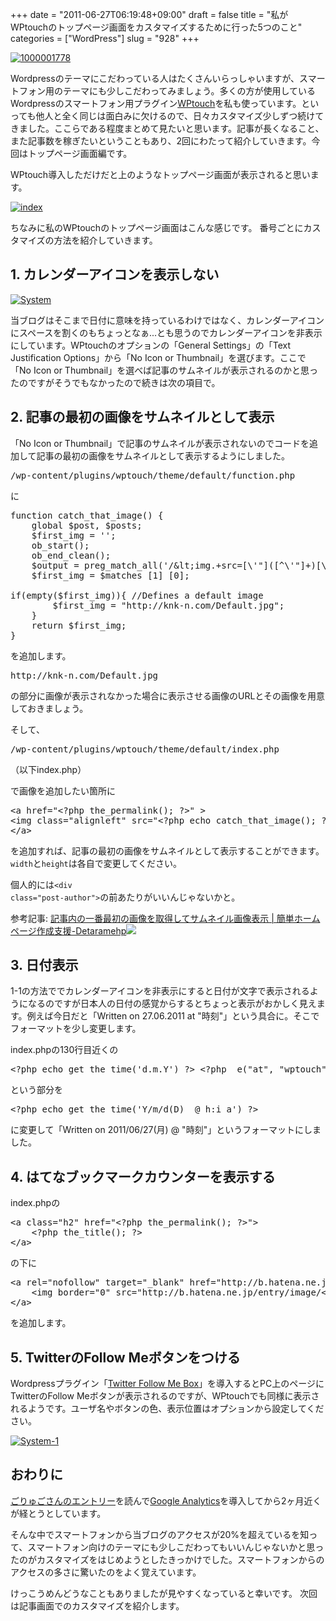 +++
date = "2011-06-27T06:19:48+09:00"
draft = false
title = "私がWPtouchのトップページ画面をカスタマイズするために行った5つのこと"
categories = ["WordPress"]
slug = "928"
+++

<a rel="nofollow" target="_blank" href="http://www.flickr.com/photos/knk_n/5871634800/" title="1000001778 by kenke_n, on Flickr"><img class="flickr_photo" src="http://farm4.static.flickr.com/3142/5871634800_e217a91ac8.jpg" alt="1000001778"/></a>

Wordpressのテーマにこだわっている人はたくさんいらっしゃいますが、スマートフォン用のテーマにも少しこだわってみましょう。多くの方が使用しているWordpressのスマートフォン用プラグイン<a href="http://wordpress.org/extend/plugins/wptouch/" target="_blank">WPtouch</a>を私も使っています。といっても他人と全く同じは面白みに欠けるので、日々カスタマイズ少しずつ続けてきました。ここらである程度まとめて見たいと思います。記事が長くなること、また記事数を稼ぎたいということもあり、2回にわたって紹介していきます。今回はトップページ画面編です。
<!--more-->

WPtouch導入しただけだと上のようなトップページ画面が表示されると思います。

<a title="index by kenke_n, on Flickr" rel="nofollow" href="http://www.flickr.com/photos/knk_n/5868613983/" target="_blank"><img src="http://farm6.static.flickr.com/5266/5868613983_b55cd704e1.jpg" alt="index" class="flickr_photo" /></a>

ちなみに私のWPtouchのトップページ画面はこんな感じです。
番号ごとにカスタマイズの方法を紹介していきます。

<h2>1. カレンダーアイコンを表示しない</h2>
<a rel="nofollow" target="_blank" href="http://www.flickr.com/photos/knk_n/5871274533/" title="System by kenke_n, on Flickr"><img class="flickr_photo" src="http://farm6.static.flickr.com/5077/5871274533_3620eee296.jpg" alt="System"/></a>

当ブログはそこまで日付に意味を持っているわけではなく、カレンダーアイコンにスペースを割くのもちょっとなぁ...とも思うのでカレンダーアイコンを非表示にしています。WPtouchのオプションの「General Settings」の「Text Justification Options」から「No Icon or Thumbnail」を選びます。ここで「No Icon or Thumbnail」を選べば記事のサムネイルが表示されるのかと思ったのですがそうでもなかったので続きは次の項目で。

<h2>2. 記事の最初の画像をサムネイルとして表示</h2>
「No Icon or Thumbnail」で記事のサムネイルが表示されないのでコードを追加して記事の最初の画像をサムネイルとして表示するようにしました。

<pre class="brush: plain; gutter: false;">
/wp-content/plugins/wptouch/theme/default/function.php
</pre>
に

<pre class="brush: php; gutter: false;">
function catch_that_image() {
    global $post, $posts;
    $first_img = &#039;&#039;;
    ob_start();
    ob_end_clean();
    $output = preg_match_all(&#039;/&amp;lt;img.+src=[\&#039;&quot;]([^\&#039;&quot;]+)[\&#039;&quot;].*&amp;gt;/i&#039;, $post-&amp;gt;post_content, $matches);
    $first_img = $matches [1] [0];
 
if(empty($first_img)){ //Defines a default image
        $first_img = &quot;http://knk-n.com/Default.jpg&quot;;
    }
    return $first_img;
}
</pre>
を追加します。

<pre>http://knk-n.com/Default.jpg</pre>
の部分に画像が表示されなかった場合に表示させる画像のURLとその画像を用意しておきましょう。

そして、
<pre class="brush: plain; gutter: false;">
/wp-content/plugins/wptouch/theme/default/index.php
</pre>
（以下index.php）

で画像を追加したい箇所に
<pre class="brush: xml; gutter: false;">
&lt;a href="&lt;?php the_permalink(); ?&gt;" &gt;
&lt;img class="alignleft" src="&lt;?php echo catch_that_image(); ?&gt;" alt="" width="75" height="75" /&gt;
&lt;/a&gt;
</pre>
を追加すれば、記事の最初の画像をサムネイルとして表示することができます。<code>width</code>と<code>height</code>は各自で変更してください。

個人的には<code>&lt;div class="post-author"&gt;</code>の前あたりがいいんじゃないかと。

参考記事: <a rel="nofollow" href="http://detarame.moo.jp/2010/12/17/%E8%A8%98%E4%BA%8B%E5%86%85%E3%81%AE%E4%B8%80%E7%95%AA%E6%9C%80%E5%88%9D%E3%81%AE%E7%94%BB%E5%83%8F%E3%82%92%E5%8F%96%E5%BE%97%E3%81%97%E3%81%A6%E3%82%B5%E3%83%A0%E3%83%8D%E3%82%A4%E3%83%AB%E7%94%BB/" target="_blank">記事内の一番最初の画像を取得してサムネイル画像表示 | 簡単ホームページ作成支援-Detaramehp</a><a rel="nofollow" href="http://b.hatena.ne.jp/entry/http://detarame.moo.jp/2010/12/17/%E8%A8%98%E4%BA%8B%E5%86%85%E3%81%AE%E4%B8%80%E7%95%AA%E6%9C%80%E5%88%9D%E3%81%AE%E7%94%BB%E5%83%8F%E3%82%92%E5%8F%96%E5%BE%97%E3%81%97%E3%81%A6%E3%82%B5%E3%83%A0%E3%83%8D%E3%82%A4%E3%83%AB%E7%94%BB/" target="_blank"><img src="http://b.hatena.ne.jp/entry/image/http://detarame.moo.jp/2010/12/17/%E8%A8%98%E4%BA%8B%E5%86%85%E3%81%AE%E4%B8%80%E7%95%AA%E6%9C%80%E5%88%9D%E3%81%AE%E7%94%BB%E5%83%8F%E3%82%92%E5%8F%96%E5%BE%97%E3%81%97%E3%81%A6%E3%82%B5%E3%83%A0%E3%83%8D%E3%82%A4%E3%83%AB%E7%94%BB/" border="0" /></a>

<h2>3. 日付表示</h2>
1-1の方法ででカレンダーアイコンを非表示にすると日付が文字で表示されるようになるのですが日本人の日付の感覚からするとちょっと表示がおかしく見えます。例えば今日だと「Written on 27.06.2011 at "時刻"」という具合に。そこでフォーマットを少し変更します。

index.phpの130行目近くの
<pre class="brush: php; gutter: false;">
&lt;?php echo get_the_time('d.m.Y') ?&gt; &lt;?php _e("at", "wptouch"); ?&gt; &lt;?php echo get_the_time('G:i') ?&gt;
</pre>
という部分を
<pre class="brush: php; gutter: false;">
&lt;?php echo get_the_time('Y/m/d(D)  @ h:i a') ?&gt;
</pre>
に変更して「Written on 2011/06/27(月) @ "時刻"」というフォーマットにしました。

<h2>4. はてなブックマークカウンターを表示する</h2>
index.phpの
<pre class="brush: xml; gutter: false;">
&lt;a class="h2" href="&lt;?php the_permalink(); ?&gt;"&gt;
    &lt;?php the_title(); ?&gt;
&lt;/a&gt;
</pre>
の下に
<pre class="brush: xml; gutter: false;">
&lt;a rel="nofollow" target="_blank" href="http://b.hatena.ne.jp/entry/&lt;?php the_permalink(); ?&gt;"&gt;
    &lt;img border="0" src="http://b.hatena.ne.jp/entry/image/&lt;?php the_permalink(); ?&gt;" alt=""/&gt;
&lt;/a&gt;
</pre>
を追加します。

<h2>5. TwitterのFollow Meボタンをつける</h2>
Wordpressプラグイン「<a href="http://wordpress.org/extend/plugins/twitter-follow-me-box/" target="_blank">Twitter Follow Me Box</a>」を導入するとPC上のページにTwitterのFollow Meボタンが表示されるのですが、WPtouchでも同様に表示されるようです。ユーザ名やボタンの色、表示位置はオプションから設定してください。

<a rel="nofollow" target="_blank" href="http://www.flickr.com/photos/knk_n/5871832176/" title="System-1 by kenke_n, on Flickr"><img class="flickr_photo" src="http://farm6.static.flickr.com/5108/5871832176_0d97832ba9.jpg" alt="System-1"/></a>

<h2>おわりに</h2>
<a href="http://goryugo.com/20110423/googoleanal/" target="_blank">ごりゅごさんのエントリー</a>を読んで<a href="www.google.com/intl/ja/analytics/" target="_blank">Google Analytics</a>を導入してから2ヶ月近くが経とうとしています。

そんな中でスマートフォンから当ブログのアクセスが20%を超えているを知って、スマートフォン向けのテーマにも少しこだわってもいいんじゃないかと思ったのがカスタマイズをはじめようとしたきっかけでした。スマートフォンからのアクセスの多さに驚いたのをよく覚えています。

けっこうめんどうなこともありましたが見やすくなっていると幸いです。
次回は記事画面でのカスタマイズを紹介します。
